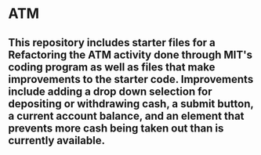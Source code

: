 # ATM
## This repository includes starter files for a Refactoring the ATM activity done through MIT's coding program as well as files that make improvements to the starter code. Improvements include adding a drop down selection for depositing or withdrawing cash, a submit button, a current account balance, and an element that prevents more cash being taken out than is currently available. 
